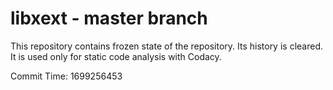 # libxext - master branch

This repository contains frozen state of the repository.
Its history is cleared. It is used only for static code
analysis with Codacy.

Commit Time: 1699256453